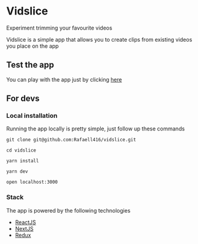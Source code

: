 # Vidslice

Experiment trimming your favourite videos

Vidslice is a simple app that allows you to create clips from existing videos you place on the app

## Test the app

You can play with the app just by clicking [here](https://vidslice-xrmhtnpnpx.now.sh)

## For devs

### Local installation

Running the app locally is pretty simple, just follow up these commands

```
git clone git@github.com:Rafaell416/vidslice.git

cd vidslice

yarn install

yarn dev

open localhost:3000
```

### Stack

The app is powered by the following technologies

- [ReactJS](https://github.com/facebook/react)
- [NextJS](https://github.com/zeit/next.js)
- [Redux](https://github.com/reduxjs/redux)
